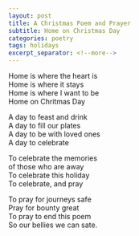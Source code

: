```yaml
---
layout: post
title: A Christmas Poem and Prayer
subtitle: Home on Christmas Day
categories: poetry
tags: holidays
excerpt_separator: <!--more-->
---
```

Home is where the heart is  
Home is where it stays  
Home is where I want to be  
Home on Chritmas Day  

A day to feast and drink  
A day to fill our plates  
A day to be with loved ones  
A day to celebrate  

To celebrate the memories  
of those who are away  
To celebrate this holiday  
To celebrate, and pray  

To pray for journeys safe  
Pray for bounty great  
To pray to end this poem  
So our bellies we can sate.  
